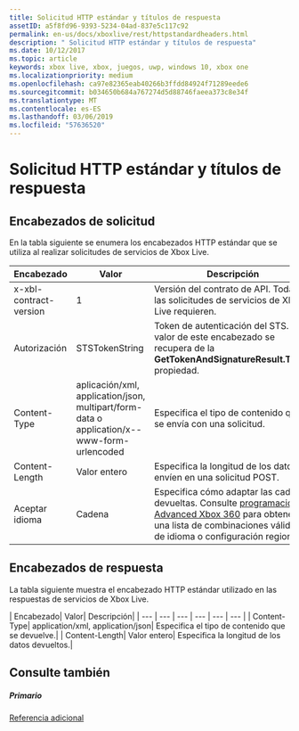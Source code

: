 ```yaml
---
title: Solicitud HTTP estándar y títulos de respuesta
assetID: a5f8fd96-9393-5234-04ad-837e5c117c92
permalink: en-us/docs/xboxlive/rest/httpstandardheaders.html
description: " Solicitud HTTP estándar y títulos de respuesta"
ms.date: 10/12/2017
ms.topic: article
keywords: xbox live, xbox, juegos, uwp, windows 10, xbox one
ms.localizationpriority: medium
ms.openlocfilehash: ca97e82365eab40266b3ffdd84924f71289eede6
ms.sourcegitcommit: b034650b684a767274d5d88746faeea373c8e34f
ms.translationtype: MT
ms.contentlocale: es-ES
ms.lasthandoff: 03/06/2019
ms.locfileid: "57636520"
---
```

# <a name="standard-http-request-and-response-headers"></a>Solicitud HTTP estándar y títulos de respuesta
 
<a id="ID4ES"></a>

 
## <a name="request-headers"></a>Encabezados de solicitud
 
En la tabla siguiente se enumera los encabezados HTTP estándar que se utiliza al realizar solicitudes de servicios de Xbox Live.
 
| Encabezado| Valor| Descripción| 
| --- | --- | --- | 
| x-xbl-contract-version| 1| Versión del contrato de API. Todas las solicitudes de servicios de Xbox Live requieren.| 
| Autorización| STSTokenString| Token de autenticación del STS. El valor de este encabezado se recupera de la <b>GetTokenAndSignatureResult.Token</b> propiedad. | 
| Content-Type| aplicación/xml, application/json, multipart/form-data o application/x--www-form-urlencoded| Especifica el tipo de contenido que se envía con una solicitud.| 
| Content-Length| Valor entero| Especifica la longitud de los datos se envíen en una solicitud POST.| 
| Aceptar idioma | Cadena| Especifica cómo adaptar las cadenas devueltas. Consulte <a href="https://msdn.microsoft.com/en-us/library/bb975829.aspx">programación de Advanced Xbox 360</a> para obtener una lista de combinaciones válidas de idioma o configuración regional.| 
  
<a id="ID4E6C"></a>

 
## <a name="response-headers"></a>Encabezados de respuesta
 
La tabla siguiente muestra el encabezado HTTP estándar utilizado en las respuestas de servicios de Xbox Live.
 
| Encabezado| Valor| Descripción| 
| --- | --- | --- | --- | --- | --- | 
| Content-Type| application/xml, application/json| Especifica el tipo de contenido que se devuelve.| 
| Content-Length| Valor entero| Especifica la longitud de los datos devueltos.| 
  
<a id="ID4EEE"></a>

 
## <a name="see-also"></a>Consulte también
 
<a id="ID4EGE"></a>

 
##### <a name="parent"></a>Primario  

[Referencia adicional](atoc-xboxlivews-reference-additional.md)

   
